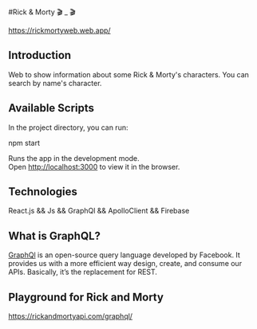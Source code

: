 
#Rick & Morty :clapper: _ :clapper:

https://rickmortyweb.web.app/

## Introduction

Web to show information about some Rick & Morty's characters.
You can search by name's character.

## Available Scripts

In the project directory, you can run:

npm start

Runs the app in the development mode.<br>
Open [http://localhost:3000](http://localhost:3000) to view it in the browser.

## Technologies

React.js && Js && GraphQl && ApolloClient && Firebase

## What is GraphQL?

[GraphQl](https://graphql.org/)  is an open-source query language developed by Facebook. It provides us with a more efficient way design, create, and consume our APIs. Basically, it’s the replacement for REST.

## Playground for Rick and Morty

https://rickandmortyapi.com/graphql/